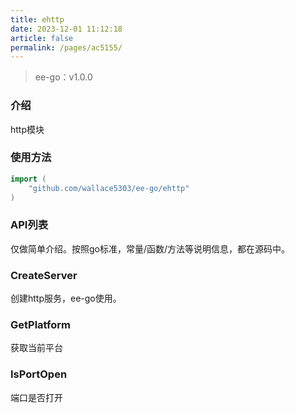 ```yaml
---
title: ehttp
date: 2023-12-01 11:12:18
article: false
permalink: /pages/ac5155/
---
```


> ee-go：v1.0.0

###  介绍
http模块

###  使用方法
```go
import (
	"github.com/wallace5303/ee-go/ehttp"
)
```

###  API列表
仅做简单介绍。按照go标准，常量/函数/方法等说明信息，都在源码中。

###  CreateServer
创建http服务，ee-go使用。

###  GetPlatform
获取当前平台

###  IsPortOpen
端口是否打开